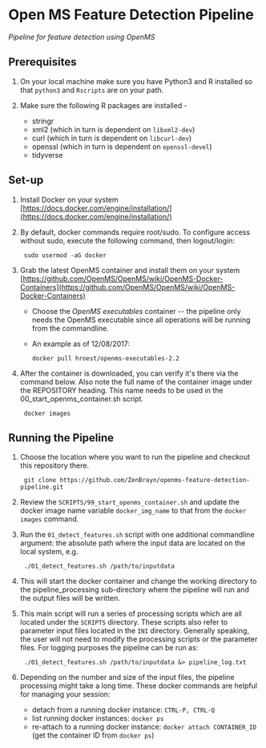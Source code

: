 # Open MS Feature Detection Pipeline

*Pipeline for feature detection using OpenMS*

## Prerequisites

1. On your local machine make sure you have Python3 and R installed so that `python3` and `Rscripts` are on your path.

2. Make sure the following R packages are installed - 

    * stringr
    * xml2 (which in turn is dependent on `libxml2-dev`)
    * curl (which in turn is dependent on `libcurl-dev`)
    * openssl (which in turn is dependent on `openssl-devel`)
    * tidyverse

## Set-up

1. Install Docker on your system
        [https://docs.docker.com/engine/installation/](https://docs.docker.com/engine/installation/)

2. By default, docker commands require root/sudo.  To configure access without sudo, execute the following command, then logout/login:

        sudo usermod -aG docker

3. Grab the latest OpenMS container and install them on your system    
        [https://github.com/OpenMS/OpenMS/wiki/OpenMS-Docker-Containers](https://github.com/OpenMS/OpenMS/wiki/OpenMS-Docker-Containers)

    - Choose the *OpenMS executables* container -- the pipeline only needs the OpenMS executable since all operations will be running from the commandline.  
    - An example as of 12/08/2017:

          docker pull hroest/openms-executables-2.2


4. After the container is downloaded, you can verify it's there via the command below.  Also note the full name of the container image under the REPOSITORY heading.  This name needs to be used in the 00_start_openms_container.sh script.

        docker images

## Running the Pipeline

1. Choose the location where you want to run the pipeline and checkout this repository there.

        git clone https://github.com/ZenBrayn/openms-feature-detection-pipeline.git

2. Review the ```SCRIPTS/99_start_openms_container.sh``` and update the docker image name variable ```docker_img_name``` to that from the ```docker images``` command.

3. Run the ```01_detect_features.sh``` script with one additional commandline argument: the absolute path where the input data are located on the local system, e.g.

        ./01_detect_features.sh /path/to/inputdata

4. This will start the docker container and change the working directory to the pipeline_processing sub-directory where the pipeline will run and the output files will be written.

5. This main script will run a series of processing scripts which are all located under the ```SCRIPTS``` directory.  These scripts also refer to parameter input files located in the ```INI``` directory.  Generally speaking, the user will not need to modify the processing scripts or the parameter files.  For logging purposes the pipeline can be run as:

        ./01_detect_features.sh /path/to/inputdata &> pipeline_log.txt

6. Depending on the number and size of the input files, the pipeline processing might take a long time.  These docker commands are helpful for managing your session:
    * detach from a running docker instance: ```CTRL-P, CTRL-Q```
    * list running docker instances: ```docker ps```
    * re-attach to a running docker instance: ```docker attach CONTAINER_ID``` (get the container ID from ```docker ps```)
